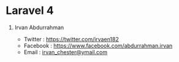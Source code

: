 # Laravel 4 #

1. Irvan Abdurrahman

	*	Twitter	: https://twitter.com/irvaen182
	* 	Facebook : https://www.facebook.com/abdurrahman.irvan
	*	Email : irvan_chester@ymail.com